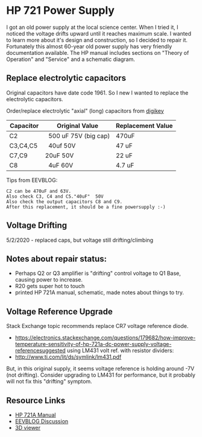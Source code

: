 # HP 721 Power Supply

I got an old power supply at the local science center.
When I tried it, I noticed the voltage drifts upward until it reaches maximum scale.
I wanted to learn more about it's design and construction, so I decided to repair it.
Fortunately this almost 60-year old power supply has very friendly documentation available.
The HP manual includes sections on "Theory of Operation" and "Service" and a schematic diagram.

## Replace electrolytic capacitors

Original capacitors have date code 1961.  So I new I wanted to replace the electrolytic capacitors.

Order/replace electrolytic "axial" (long) capacitors from [digikey](http://digikey.com)

Capacitor | Original Value | Replacement Value
--------- |-------------- | ------------------
 C2  |  500 uF 75V (big cap) | 470uF
 C3,C4,C5  |  40uf 50V | 47 uF
 C7,C9 |  20uF 50V | 22 uF
 C8 |  4uF 60V | 4.7 uF

Tips from EEVBLOG:
```
C2 can be 470uF and 63V.
Also check C3, C4 and C5."40uF"  50V
Also check the output capacitors C8 and C9.
After this replacement, it should be a fine powersupply :-)
```

## Voltage Drifting
5/2/2020 - replaced caps, but voltage still drifting/climbing

## Notes about repair status:
 * Perhaps Q2 or Q3 amplifier is "drifting" control voltage to Q1 Base, causing power to increase.
 * R20 gets super hot to touch
 * printed HP 721A manual, schematic, made notes about things to try.


## Voltage Reference Upgrade

Stack Exchange topic recommends replace CR7 voltage reference diode.

 * https://electronics.stackexchange.com/questions/179682/how-improve-temperature-sensitivity-of-hp-721a-dc-power-supply-voltage-referencesuggested using LM431 volt ref. with resistor dividers: 
 * http://www.ti.com/lit/ds/symlink/lm431.pdf

But, in this original supply, it seems voltage reference is holding around -7V (not drifting).
Consider upgrading to LM431 for performance, but it probably will not fix this "drifting" symptom.

## Resource Links

* [HP 721A Manual](http://www.hparchive.com/Manuals/HP-721A-Manual.pdf)
* [EEVBLOG Discussion](https://www.eevblog.com/forum/testgear/hp-721a/)
* [3D viewer](http://hpmemoryproject.org/pict/wall_a/anim/721a_q90/viewer.htm)



